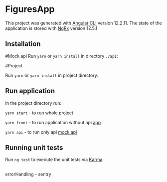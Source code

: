 # FiguresApp

This project was generated with [Angular CLI](https://github.com/angular/angular-cli) version 12.2.11.
The state of the application is stored with  [NgRx](https://ngrx.io/) version 12.5.1

## Installation

#Mock api
Run `yarn` or `yarn install` in directory `./api`:

#Project

Run `yarn` or `yarn install` in  project directory:

## Run application

In the project directory run:

`yarn start` - to run whole project

`yarn front` - to run application without api [app](http://localhost:4200)

`yarn api` - to run only api [mock api](http://localhost:3000/data)


## Running unit tests

Run `ng test` to execute the unit tests via [Karma](https://karma-runner.github.io).

##
errorHandling - sentry
